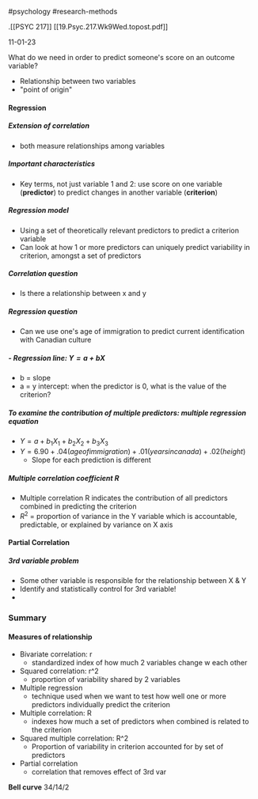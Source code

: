 #psychology 
#research-methods 

.[[PSYC 217]]
[[19.Psyc.217.Wk9Wed.topost.pdf]]

11-01-23

What do we need in order to predict someone's score on an outcome variable? 
- Relationship between two variables
- "point of origin"

#### Regression
##### **Extension of correlation** 
- both measure relationships among variables
##### **Important characteristics** 
- Key terms, not just variable 1 and 2: use score on one variable (**predictor**) to predict changes in another variable (**criterion**)
##### **Regression model** 
- Using a set of theoretically relevant predictors to predict a criterion variable 
- Can look at how 1 or more predictors can uniquely predict variability in criterion, amongst a set of predictors
##### **Correlation question**
- Is there a relationship between x and y
##### **Regression question**
- Can we use one's age of immigration to predict current identification with Canadian culture
##### - **Regression line: $Y= a + bX$**
- b = slope
- a = y intercept: when the predictor is 0, what is the value of the criterion? 
##### **To examine the contribution of multiple predictors: multiple regression equation**
- $Y = a + b_1X_1 + b_2X_2 + b_3X_3$
- $Y = 6.90 + .04(age of immigration) + .01(years in canada) + .02(height)$
	- Slope for each prediction is different
##### Multiple correlation coefficient R
- Multiple correlation R indicates the contribution of all predictors combined in predicting the criterion
- $R^2$ = proportion of variance in the Y variable which is accountable, predictable, or explained by variance on X axis

#### Partial Correlation
##### 3rd variable problem 
- Some other variable is responsible for the relationship between X & Y 
- Identify and statistically control for 3rd variable!
- 

### Summary
#### Measures of relationship
- Bivariate correlation: r
	- standardized index of how much 2 variables change w each other
- Squared correlation: r^2
	- proportion of variability shared by 2 variables
- Multiple regression
	- technique used when we want to test how well one or more predictors individually predict the criterion
- Multiple correlation: R
	- indexes how much a set of predictors when combined is related to the criterion
- Squared multiple correlation: R^2
	- Proportion of variability in criterion accounted for by set of predictors
- Partial correlation
	- correlation that removes effect of 3rd var

**Bell curve**
34/14/2
